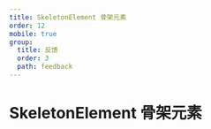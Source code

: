```yaml
---
title: SkeletonElement 骨架元素
order: 12
mobile: true
group:
  title: 反馈
  order: 3
  path: feedback
---
```


# SkeletonElement 骨架元素

<code src="../demo/SkeletonElement.tsx"></code>
<API src="../src/SkeletonElement.tsx"></API>
